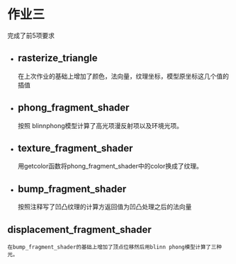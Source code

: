 # 作业三 #

完成了前5项要求
+ ## rasterize_triangle ## 
    在上次作业的基础上增加了颜色，法向量，纹理坐标，模型原坐标这几个值的插值
+ ## phong_fragment_shader ##
    按照 blinnphong模型计算了高光项漫反射项以及环境光项。
+ ## texture_fragment_shader ##
    用getcolor函数将phong_fragment_shader中的color换成了纹理。
+ ## bump_fragment_shader ##
    按照注释写了凹凸纹理的计算方返回值为凹凸处理之后的法向量
## displacement_fragment_shader ##
    在bump_fragment_shader的基础上增加了顶点位移然后用blinn phong模型计算了三种光。